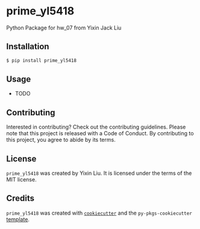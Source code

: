 # prime_yl5418

Python Package for hw_07 from Yixin Jack Liu

## Installation

```bash
$ pip install prime_yl5418
```

## Usage

- TODO

## Contributing

Interested in contributing? Check out the contributing guidelines. Please note that this project is released with a Code of Conduct. By contributing to this project, you agree to abide by its terms.

## License

`prime_yl5418` was created by Yixin Liu. It is licensed under the terms of the MIT license.

## Credits

`prime_yl5418` was created with [`cookiecutter`](https://cookiecutter.readthedocs.io/en/latest/) and the `py-pkgs-cookiecutter` [template](https://github.com/py-pkgs/py-pkgs-cookiecutter).
